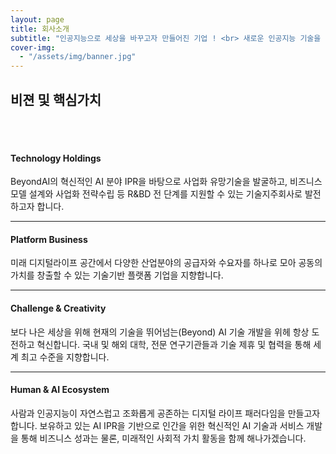 ```yaml
---
layout: page
title: 회사소개
subtitle: "인공지능으로 세상을 바꾸고자 만들어진 기업 ! <br> 새로운 인공지능 기술을 창조해나가는 기업 ! <br> 비욘드아이(BEYONDAI) 입니다."
cover-img:
  - "/assets/img/banner.jpg"
---
```


## 비젼 및 핵심가치   
<br>
<br>


#### Technology Holdings
BeyondAI의 혁신적인 AI 분야 IPR을 바탕으로 사업화 유망기술을 발굴하고, 비즈니스 모델 설계와 사업화 전략수립 등 R&amp;BD 전 단계를 지원할 수 있는 기술지주회사로 발전하고자 합니다.   

---

#### Platform Business
미래 디지털라이프 공간에서 다양한 산업분야의 공급자와 수요자를 하나로 모아 공동의 가치를 창출할 수 있는 기술기반 플랫폼 기업을 지향합니다.

---

#### Challenge & Creativity
보다 나은 세상을 위해 현재의 기술을 뛰어넘는(Beyond) AI 기술 개발을 위헤 항상 도전하고 혁신합니다. 국내 및 해외 대학, 전문 연구기관들과  기술 제휴 및 협력을 통해 세계 최고 수준을 지향합니다.

---

#### Human & AI Ecosystem
사람과 인공지능이 자연스럽고 조화롭게 공존하는 디지털 라이프 패러다임을 만들고자 합니다. 보유하고 있는 AI IPR을 기반으로 인간을 위한 혁신적인 AI 기술과 서비스 개발을 통해 비즈니스 성과는 물론, 미래적인 사회적 가치 활동을 함께 해나가겠습니다.

